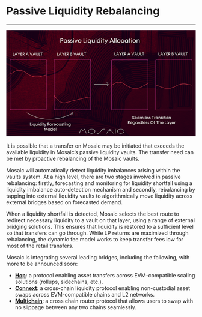 # Passive Liquidity Rebalancing

---


![passive_liquidity_allocation](./passive-liquidity-allocation.png)


It is possible that a transfer on Mosaic may be initiated that exceeds the available liquidity in Mosaic’s passive liquidity vaults. The transfer need can be met by proactive rebalancing of the Mosaic vaults.

Mosaic will automatically detect liquidity imbalances arising within the vaults system. At a high level, there are two stages involved in passive rebalancing: firstly, forecasting and monitoring for liquidity shortfall using a liquidity imbalance auto-detection mechanism and secondly, rebalancing by tapping into external liquidity vaults to algorithmically move liquidity across external bridges based on forecasted demand.

When a liquidity shortfall is detected, Mosaic selects the best route to redirect necessary liquidity to a vault on that layer, using a range of external bridging solutions. This ensures that liquidity is restored to a sufficient level so that transfers can go through. While LP returns are maximized through rebalancing, the dynamic fee model works to keep transfer fees low for most of the retail transfers.

Mosaic is integrating several leading bridges, including the following, with more to be announced soon:

* **[Hop](https://hop.exchange/)**: a protocol enabling asset transfers across EVM-compatible scaling solutions (rollups, sidechains, etc.).
* **[Connext](https://connext.network/)**: a cross-chain liquidity protocol enabling non-custodial asset swaps across EVM-compatible chains and L2 networks.
* **[Multichain](https://multichain.org/)**: a cross chain router protocol that allows users to swap with no slippage between any two chains seamlessly.
 